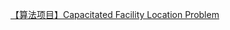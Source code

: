[【算法项目】Capacitated Facility Location Problem](https://blog.csdn.net/hcm_0079/article/details/85115651)
